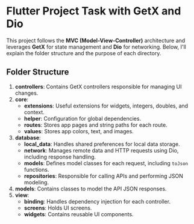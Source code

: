 # Flutter Project Task with GetX and Dio

This project follows the **MVC (Model-View-Controller)** architecture and leverages **GetX** for state management and **Dio** for networking. Below, I'll explain the folder structure and the purpose of each directory.

## Folder Structure

1. **controllers**: Contains GetX controllers responsible for managing UI changes.
2. **core**:
    - **extensions**: Useful extensions for widgets, integers, doubles, and context.
    - **helper**: Configuration for global dependencies.
    - **routes**: Stores app pages and string paths for each route.
    - **values**: Stores app colors, text, and images.
3. **database**:
    - **local_data**: Handles shared preferences for local data storage.
    - **network**: Manages remote data and HTTP requests using Dio, including response handling.
    - **models**: Defines model classes for each request, including `toJson` functions.
    - **repositories**: Responsible for calling APIs and performing JSON modeling.
4. **models**: Contains classes to model the API JSON responses.
5. **view**:
    - **binding**: Handles dependency injection for each controller.
    - **screens**: Holds UI screens.
    - **widgets**: Contains reusable UI components.
